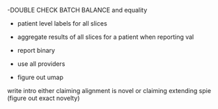 
-DOUBLE CHECK BATCH BALANCE and equality 

- patient level labels for all slices 
- aggregate results of all slices for a patient when reporting val

- report binary 

- use all providers
- figure out umap 



write intro 
either claiming alignment is novel 
or claiming extending spie (figure out exact novelty)
